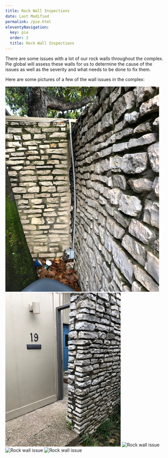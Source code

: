 ```yaml
---
title: Rock Wall Inspections
date: Last Modified
permalink: /pie.html
eleventyNavigation:
  key: pie
  order: 2
  title: Rock Wall Inspections
---
```


There are some issues with a lot of our rock walls throughout the complex. Pie global will assess these walls for us to determine the cause of the issues as well as the severity and what needs to be done to fix them.

Here are some pictures of a few of the wall issues in the complex:

![Rock wall issue](content/images/rock-wall-1.jpg)
![Rock wall issue](content/images/rock-wall-2.jpg)
![Rock wall issue](content/images/rock-wall-3.jpg)
![Rock wall issue](content/images/rock-wall-4.jpg)
![Rock wall issue](content/images/rock-wall-5.jpg)
